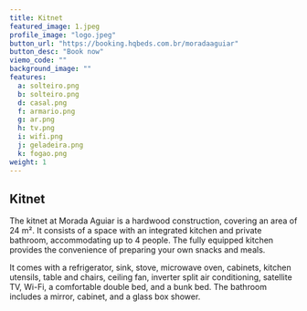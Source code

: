 ```yaml
---
title: Kitnet
featured_image: 1.jpeg
profile_image: "logo.jpeg"
button_url: "https://booking.hqbeds.com.br/moradaaguiar"
button_desc: "Book now"
viemo_code: ""
background_image: ""
features:
  a: solteiro.png 
  b: solteiro.png
  d: casal.png
  f: armario.png
  g: ar.png
  h: tv.png
  i: wifi.png
  j: geladeira.png
  k: fogao.png
weight: 1
---
```


## Kitnet

The kitnet at Morada Aguiar is a hardwood construction, covering an area of 24 m². It consists of a space with an integrated kitchen and private bathroom, accommodating up to 4 people. The fully equipped kitchen provides the convenience of preparing your own snacks and meals.

It comes with a refrigerator, sink, stove, microwave oven, cabinets, kitchen utensils, table and chairs, ceiling fan, inverter split air conditioning, satellite TV, Wi-Fi, a comfortable double bed, and a bunk bed. The bathroom includes a mirror, cabinet, and a glass box shower.
